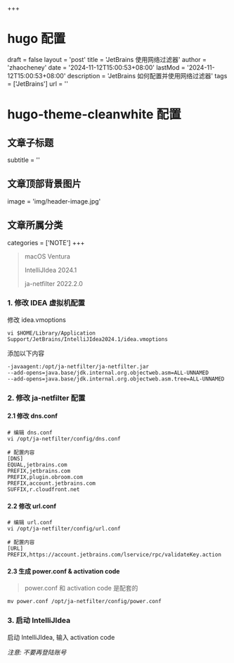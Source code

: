 +++
# hugo 配置
draft = false
layout = 'post'
title = 'JetBrains 使用网络过滤器'
author = 'zhaocheney'
date = '2024-11-12T15:00:53+08:00'
lastMod = '2024-11-12T15:00:53+08:00'
description = 'JetBrains 如何配置并使用网络过滤器'
tags = ['JetBrains']
url = ''
# hugo-theme-cleanwhite 配置
## 文章子标题
subtitle = ''
## 文章顶部背景图片
image = 'img/header-image.jpg'
## 文章所属分类
categories = ['NOTE']
+++

> macOS Ventura
>
> IntelliJIdea 2024.1
>
> ja-netfilter 2022.2.0

### 1. 修改 IDEA 虚拟机配置

修改 idea.vmoptions

```shell
vi $HOME/Library/Application Support/JetBrains/IntelliJIdea2024.1/idea.vmoptions
```

添加以下内容

```text
-javaagent:/opt/ja-netfilter/ja-netfilter.jar
--add-opens=java.base/jdk.internal.org.objectweb.asm=ALL-UNNAMED
--add-opens=java.base/jdk.internal.org.objectweb.asm.tree=ALL-UNNAMED
```

### 2. 修改 ja-netfilter 配置

#### 2.1 修改 dns.conf

```shell
# 编辑 dns.conf
vi /opt/ja-netfilter/config/dns.conf
```

```shell
# 配置内容
[DNS]
EQUAL,jetbrains.com
PREFIX,jetbrains.com
PREFIX,plugin.obroom.com
PREFIX,account.jetbrains.com
SUFFIX,r.cloudfront.net
```

#### 2.2 修改 url.conf

```shell
# 编辑 url.conf
vi /opt/ja-netfilter/config/url.conf
```

```shell
# 配置内容
[URL]
PREFIX,https://account.jetbrains.com/lservice/rpc/validateKey.action
```

#### 2.3 生成 power.conf & activation code

> power.conf 和 activation code 是配套的

```shell
mv power.conf /opt/ja-netfilter/config/power.conf
```

### 3. 启动 IntelliJIdea

启动 IntelliJIdea, 输入 activation code

_注意: 不要再登陆账号_

